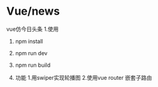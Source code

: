 # Vue/news
vue仿今日头条
1.使用 
 1. npm install
 2. npm run dev
 3. npm run build
 
2. 功能
  1.用swiper实现轮播图
  2.使用vue router 嵌套子路由
  
 
